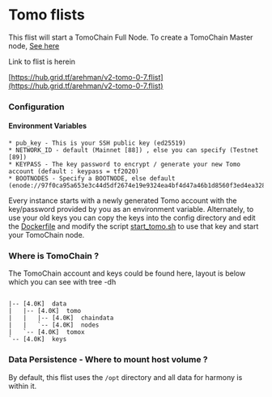 # Tomo flists

This flist will start a TomoChain Full Node. To create a TomoChain Master node, [See here](https://docs.tomochain.com/masternode-and-dex/masternode/run-a-full-node/create-a-tomochain-masternode)

Link to flist is herein

[https://hub.grid.tf/arehman/v2-tomo-0-7.flist](https://hub.grid.tf/arehman/v2-tomo-0-7.flist)

### Configuration 

#### Environment Variables

```
* pub_key - This is your SSH public key (ed25519)
* NETWORK_ID - default (Mainnet [88]) , else you can specify (Testnet [89])
* KEYPASS - The key password to encrypt / generate your new Tomo account (default : keypass = tf2020)
* BOOTNODES - Specify a BOOTNODE, else default (enode://97f0ca95a653e3c44d5df2674e19e9324ea4bf4d47a46b1d8560f3ed4ea328f725acec3fcfcb37eb11706cf07da669e9688b091f1543f89b2425700a68bc8876@3.212.20.0:30301)

```
Every instance starts with a newly generated Tomo account with the key/password provided by you as an environment variable. Alternately, to use your old keys you can copy the keys into the config directory and edit the [Dockerfile](Dockerfile) and modify the script [start_tomo.sh](scripts/start_tomo.sh) to use that key and start your TomoChain node.

### Where is TomoChain  ?

The TomoChain account and keys could be found here, layout is below which you can see with tree -dh

```/opt/keys

|-- [4.0K]  data
|   |-- [4.0K]  tomo
|   |   |-- [4.0K]  chaindata
|   |   `-- [4.0K]  nodes
|   `-- [4.0K]  tomox
`-- [4.0K]  keys
```



### Data Persistence - Where to mount host volume ?

By default, this flist uses the ```/opt``` directory and all data for harmony is within it. 
